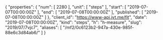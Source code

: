 {
  "properties": {
    "num": [
      2280
    ],
    "unit": [
      "steps"
    ],
    "start": [
      "2019-07-07T00:00:00Z"
    ],
    "end": [
      "2019-07-08T00:00:00Z"
    ],
    "published": [
      "2019-07-08T00:00:00Z"
    ]
  },
  "client_id": "https://www-api.jvt.me/fit",
  "date": "2019-07-08T00:00:00Z",
  "kind": "steps",
  "h": "h-measure",
  "slug": "2019/07/7vjc7",
  "aliases": [
    "/mf2/0c6123b2-947a-430e-985f-88e6c3d84ab6/"
  ]
}
